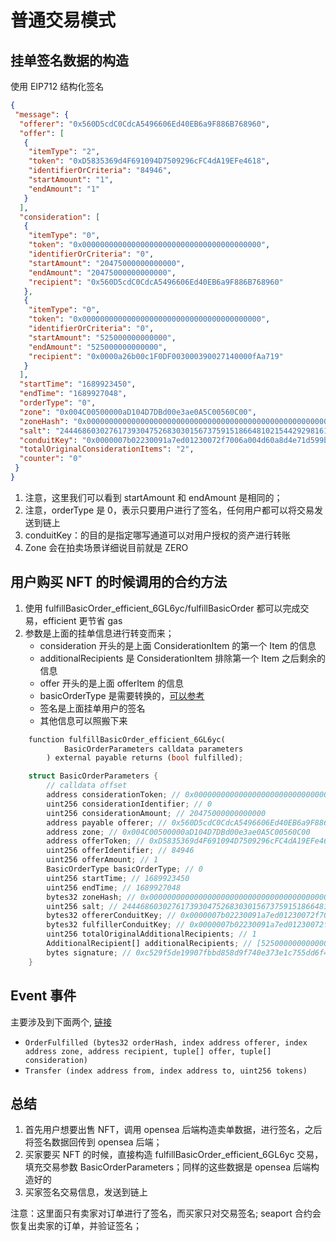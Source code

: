 # 普通交易模式

## 挂单签名数据的构造

使用 EIP712 结构化签名

```JSON
{
 "message": {
  "offerer": "0x560D5cdC0CdcA5496606Ed40EB6a9F886B768960",
  "offer": [
   {
    "itemType": "2",
    "token": "0xD5835369d4F691094D7509296cFC4dA19EFe4618",
    "identifierOrCriteria": "84946",
    "startAmount": "1",
    "endAmount": "1"
   }
  ],
  "consideration": [
   {
    "itemType": "0",
    "token": "0x0000000000000000000000000000000000000000",
    "identifierOrCriteria": "0",
    "startAmount": "20475000000000000",
    "endAmount": "20475000000000000",
    "recipient": "0x560D5cdC0CdcA5496606Ed40EB6a9F886B768960"
   },
   {
    "itemType": "0",
    "token": "0x0000000000000000000000000000000000000000",
    "identifierOrCriteria": "0",
    "startAmount": "525000000000000",
    "endAmount": "525000000000000",
    "recipient": "0x0000a26b00c1F0DF003000390027140000fAa719"
   }
  ],
  "startTime": "1689923450",
  "endTime": "1689927048",
  "orderType": "0",
  "zone": "0x004C00500000aD104D7DBd00e3ae0A5C00560C00",
  "zoneHash": "0x0000000000000000000000000000000000000000000000000000000000000000",
  "salt": "24446860302761739304752683030156737591518664810215442929816108075358245614181",
  "conduitKey": "0x0000007b02230091a7ed01230072f7006a004d60a8d4e71d599b8104250f0000",
  "totalOriginalConsiderationItems": "2",
  "counter": "0"
 }
}
```

1. 注意，这里我们可以看到 startAmount 和 endAmount 是相同的；
2. 注意，orderType 是 0，表示只要用户进行了签名，任何用户都可以将交易发送到链上
3. conduitKey：的目的是指定哪写通道可以对用户授权的资产进行转账
4. Zone 会在拍卖场景详细说目前就是 ZERO

## 用户购买 NFT 的时候调用的合约方法

1. 使用 fulfillBasicOrder_efficient_6GL6yc/fulfillBasicOrder 都可以完成交易，efficient 更节省 gas
2. 参数是上面的挂单信息进行转变而来；
   - consideration 开头的是上面 ConsiderationItem 的第一个 Item 的信息
   - additionalRecipients 是 ConsiderationItem 排除第一个 Item 之后剩余的信息
   - offer 开头的是上面 offerItem 的信息
   - basicOrderType 是需要转换的，[可以参考](https://github.com/cryptochou/seaport-analysis)
   - 签名是上面挂单用户的签名
   - 其他信息可以照搬下来

```rust
    function fulfillBasicOrder_efficient_6GL6yc(
            BasicOrderParameters calldata parameters
        ) external payable returns (bool fulfilled);

    struct BasicOrderParameters {
        // calldata offset
        address considerationToken; // 0x0000000000000000000000000000000000000000
        uint256 considerationIdentifier; // 0
        uint256 considerationAmount; // 20475000000000000
        address payable offerer; // 0x560D5cdC0CdcA5496606Ed40EB6a9F886B768960
        address zone; // 0x004C00500000aD104D7DBd00e3ae0A5C00560C00
        address offerToken; // 0xD5835369d4F691094D7509296cFC4dA19EFe4618
        uint256 offerIdentifier; // 84946
        uint256 offerAmount; // 1
        BasicOrderType basicOrderType; // 0
        uint256 startTime; // 1689923450
        uint256 endTime; // 1689927048
        bytes32 zoneHash; // 0x0000000000000000000000000000000000000000000000000000000000000000
        uint256 salt; // 24446860302761739304752683030156737591518664810215442929816108075358245614181
        bytes32 offererConduitKey; // 0x0000007b02230091a7ed01230072f7006a004d60a8d4e71d599b8104250f0000
        bytes32 fulfillerConduitKey; // 0x0000007b02230091a7ed01230072f7006a004d60a8d4e71d599b8104250f0000
        uint256 totalOriginalAdditionalRecipients; // 1
        AdditionalRecipient[] additionalRecipients; // [525000000000000,0x0000a26b00c1F0DF003000390027140000fAa719]
        bytes signature; // 0xc529f5de19907fbbd858d9f740e373e1c755dd6f499434052054464fcd9af2c7dcb72f5c4d28c36d6831711bf1329dfd0e0fb3c927b0a87f11e8118d9bd69db2
    }
```

## Event 事件

主要涉及到下面两个, [链接](https://goerli.etherscan.io/tx/0x9acd4ccb2337223b159f8668914269447fd88136951bef40a21c0fac5c8b1226#eventlog)

- `OrderFulfilled (bytes32 orderHash, index address offerer, index address zone, address recipient, tuple[] offer, tuple[] consideration)`
- `Transfer (index address from, index address to, uint256 tokens)`

## 总结

1. 首先用户想要出售 NFT，调用 opensea 后端构造卖单数据，进行签名，之后将签名数据回传到 opensea 后端；
2. 买家要买 NFT 的时候，直接构造 fulfillBasicOrder_efficient_6GL6yc 交易，填充交易参数 BasicOrderParameters；同样的这些数据是 opensea 后端构造好的
3. 买家签名交易信息，发送到链上

注意：这里面只有卖家对订单进行了签名，而买家只对交易签名; seaport 合约会恢复出卖家的订单，并验证签名；
